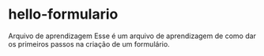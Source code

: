# hello-formulario
Arquivo de aprendizagem
Esse é um arquivo de aprendizagem de como dar os primeiros passos na criação de um formulário.

